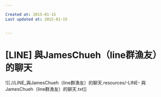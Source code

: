 ```yaml
---

Created at: 2015-01-15
Last updated at: 2015-01-15


---
```


# [LINE] 與JamesChueh（line群漁友）的聊天


![[.//LINE_與JamesChueh（line群漁友）的聊天.resources/-LINE- 與JamesChueh（line群漁友）的聊天.txt]]

